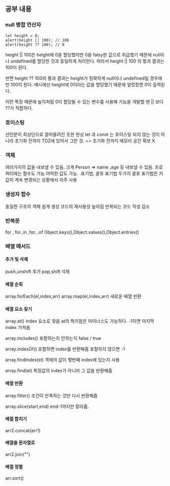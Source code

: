 ## 공부 내용

### null 병합 연산자

```
let height = 0;
alert(height || 100); // 100
alert(height ?? 100); // 0
```

height || 100은 height에 0을 할당했지만 0을 falsy한 값으로 취급했기 때문에 null이나 undefined를 할당한 것과 동일하게 처리한다. 따라서 height || 100 의 평과 결과는 100이 된다.

반면 height ?? 100의 평과 결과는 height가 정확하게 null이나 undefined일 경우에만 100이 된다.
예시에선 height에 0이라는 값을 할당했기 때문에 얼럿창엔 0이 출력된다.

이런 특징 때문에 높이처럼 0이 할당될 수 있는 변수를 사용해 기능을 개발할 땐 || 보다 ??가 적합하다.

### 호이스팅

선언문이 최상단으로 끌어올려진 듯한 현상
let 과 const 는 호이스팅 되지 않는 것이 아니라
초기화 전까지 TDZ에 있어서 그런 것. => 초기화 전까지 메모리 공간 확보 X

### 객체

여러가지의 값을 내보낼 수 있음.
크게 Person => name ,age 등 내보낼 수 있음.
프로퍼티에는 함수도 가능 어떠한 값도 가능.
.표기법, 괄호 표기법 두가지
괄효 표기법은 키값이 계속 변경되는 상황에서 자주 사용

### 생성자 함수

동일한 구조의 객체 쉽게 생성
코드의 재사용성 높아짐
반복되는 코드 작성 감소

### 반복문

for , for..in ,for...of
Object.keys(),Object.values(),Object.entries()

### 배열 메서드

#### 추가 및 삭제

push,unshift 추가
pop,shift 삭제

#### 배열 순회

array.forEach(el,index,arr)
array.map(el,index,arr) 새로운 배열 반환

#### 배열 요소 찾기

array.at() index 요소로 찾음
at의 특이점은 마이너스도 가능하다. -1이면 마지막 index 가져옴

array.includes() 포함하는지 안하는지 false / true

array.indexOf() 포함하면 index를 반환해줌 포함하지 않으면 -1

array.findIndex(el) 객체의 값이 몇번째 index에 있는지 사용

array.find(el) 특정값의 index가 아니라 그 값을 반환해줌

#### 배열 반환

array.filter() 조건이 만족하는 것만 다시 반환해줌

array.slice(start,end) end-1까지만 잘라줌.

#### 배열 합치기

arr2.concat(arr1)

#### 배열을 문자열로

arr2.join("")

#### 배열 정렬

arr.sort()

